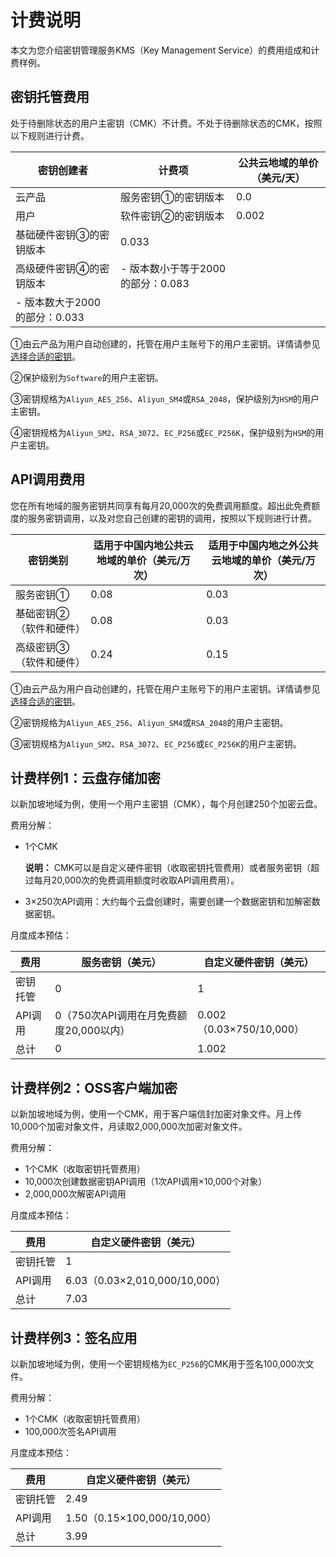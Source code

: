 # 计费说明

本文为您介绍密钥管理服务KMS（Key Management Service）的费用组成和计费样例。

## 密钥托管费用

处于待删除状态的用户主密钥（CMK）不计费。不处于待删除状态的CMK，按照以下规则进行计费。

|密钥创建者|计费项|公共云地域的单价（美元/天）|
|-----|---|--------------|
|云产品|服务密钥①的密钥版本|0.0|
|用户|软件密钥②的密钥版本|0.002|
|基础硬件密钥③的密钥版本|0.033|
|高级硬件密钥④的密钥版本|-   版本数小于等于2000的部分：0.083
-   版本数大于2000的部分：0.033 |

①由云产品为用户自动创建的，托管在用户主账号下的用户主密钥。详情请参见[选择合适的密钥](/intl.zh-CN/云产品与KMS的集成/服务端集成加密概述.md)。

②保护级别为`Software`的用户主密钥。

③密钥规格为`Aliyun_AES_256`、`Aliyun_SM4`或`RSA_2048`，保护级别为`HSM`的用户主密钥。

④密钥规格为`Aliyun_SM2`、`RSA_3072`、`EC_P256`或`EC_P256K`，保护级别为`HSM`的用户主密钥。

## API调用费用

您在所有地域的服务密钥共同享有每月20,000次的免费调用额度。超出此免费额度的服务密钥调用，以及对您自己创建的密钥的调用，按照以下规则进行计费。

|密钥类别|适用于中国内地公共云地域的单价（美元/万次）|适用于中国内地之外公共云地域的单价（美元/万次）|
|----|----------------------|------------------------|
|服务密钥①|0.08|0.03|
|基础密钥②（软件和硬件）|0.08|0.03|
|高级密钥③（软件和硬件）|0.24|0.15|

①由云产品为用户自动创建的，托管在用户主账号下的用户主密钥。详情请参见[选择合适的密钥](/intl.zh-CN/云产品与KMS的集成/服务端集成加密概述.md)。

②密钥规格为`Aliyun_AES_256`、`Aliyun_SM4`或`RSA_2048`的用户主密钥。

③密钥规格为`Aliyun_SM2`、`RSA_3072`、`EC_P256`或`EC_P256K`的用户主密钥。

## 计费样例1：云盘存储加密

以新加坡地域为例，使用一个用户主密钥（CMK），每个月创建250个加密云盘。

费用分解：

-   1个CMK

    **说明：** CMK可以是自定义硬件密钥（收取密钥托管费用）或者服务密钥（超过每月20,000次的免费调用额度时收取API调用费用）。

-   3×250次API调用：大约每个云盘创建时，需要创建一个数据密钥和加解密数据密钥。

月度成本预估：

|费用|服务密钥（美元）|自定义硬件密钥（美元）|
|--|--------|-----------|
|密钥托管|0|1|
|API调用|0（750次API调用在月免费额度20,000以内）|0.002（0.03×750/10,000）|
|总计|0|1.002|

## 计费样例2：OSS客户端加密

以新加坡地域为例，使用一个CMK，用于客户端信封加密对象文件。月上传10,000个加密对象文件，月读取2,000,000次加密对象文件。

费用分解：

-   1个CMK（收取密钥托管费用）
-   10,000次创建数据密钥API调用（1次API调用×10,000个对象）
-   2,000,000次解密API调用

月度成本预估：

|费用|自定义硬件密钥（美元）|
|--|-----------|
|密钥托管|1|
|API调用|6.03（0.03×2,010,000/10,000）|
|总计|7.03|

## 计费样例3：签名应用

以新加坡地域为例，使用一个密钥规格为`EC_P256`的CMK用于签名100,000次文件。

费用分解：

-   1个CMK（收取密钥托管费用）
-   100,000次签名API调用

月度成本预估：

|费用|自定义硬件密钥（美元）|
|--|-----------|
|密钥托管|2.49|
|API调用|1.50（0.15×100,000/10,000）|
|总计|3.99|

